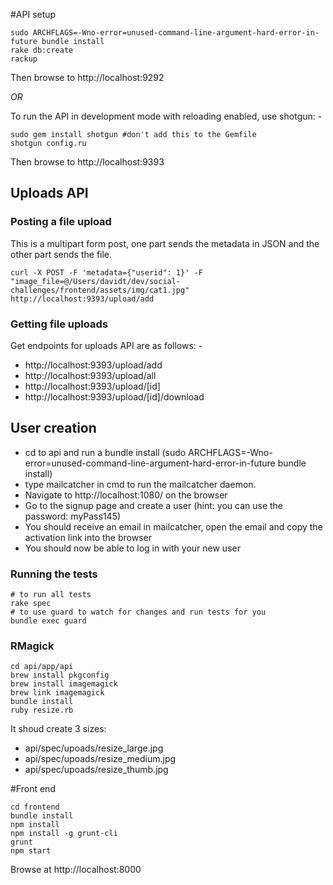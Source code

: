 #API setup

```
sudo ARCHFLAGS=-Wno-error=unused-command-line-argument-hard-error-in-future bundle install
rake db:create
rackup
```
Then browse to http://localhost:9292

*OR*

To run the API in development mode with reloading enabled, use shotgun: -

```
sudo gem install shotgun #don't add this to the Gemfile
shotgun config.ru
```

Then browse to http://localhost:9393

## Uploads API

### Posting a file upload

This is a multipart form post, one part sends the metadata in JSON and the other part sends the file.

```
curl -X POST -F 'metadata={"userid": 1}' -F "image_file=@/Users/davidt/dev/social-challenges/frontend/assets/img/cat1.jpg" http://localhost:9393/upload/add
```

### Getting file uploads

Get endpoints for uploads API are as follows: -

* http://localhost:9393/upload/add
* http://localhost:9393/upload/all
* http://localhost:9393/upload/[id]
* http://localhost:9393/upload/[id]/download

## User creation
* cd to api and run a bundle install (sudo ARCHFLAGS=-Wno-error=unused-command-line-argument-hard-error-in-future bundle install)
* type mailcatcher in cmd to run the mailcatcher daemon.
* Navigate to http://localhost:1080/ on the browser
* Go to the signup page and create a user (hint: you can use the password: myPass145)
* You should receive an email in mailcatcher, open the email and copy the activation link into the browser
* You should now be able to log in with your new user



### Running the tests

```
# to run all tests
rake spec
# to use guard to watch for changes and run tests for you
bundle exec guard
```

### RMagick

```
cd api/app/api
brew install pkgconfig
brew install imagemagick
brew link imagemagick
bundle install
ruby resize.rb
```

It shoud create 3 sizes:

* api/spec/upoads/resize_large.jpg
* api/spec/upoads/resize_medium.jpg
* api/spec/upoads/resize_thumb.jpg

#Front end

```
cd frontend
bundle install
npm install
npm install -g grunt-cli
grunt
npm start
```

Browse at http://localhost:8000

